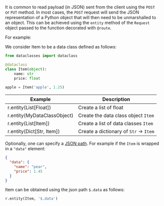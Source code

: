 It is common to read payload (in JSON) sent from the client using the `POST` or `PUT` method.
In most cases, the `POST` request will send the JSON representation of a Python object that will then
need to be unmarshalled to an object. This can be achieved using the `entity` method of the `Request` object passed to the function decorated with `@route`.

For example:

We consider Item to be a data class defined as follows:
```python
from dataclasses import dataclass

@dataclass
class Item(object):
    name: str
    price: float
    
apple = Item('apple', 1.25)
```

Example | Description
--------|------------
r.entity(List[Float]) | Create a list of float
r.entity(MyDataClassObject) | Create the data class object `Item`
r.entity(List[Item]) | Create a list of data classes `Item`
r.entity(Dict[Str, Item]) | Create a dictionary of `Str` -> `Item`

Optionally, one can specify a [JSON path](https://github.com/h2non/jsonpath-ng). For example if the `Item` is wrapped in a `"data"` element:
```json
{
  "data": {
    "name": "pear",
    "price": 1.45
  }
}
```

Item can be obtained using the json path `$.data` as follows:
```python
r.entity(Item, '$.data')
```